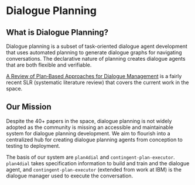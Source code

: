 # Dialogue Planning

## What is Dialogue Planning?
Dialogue planning is a subset of task-oriented dialogue agent development that uses automated planning to generate dialogue graphs for navigating conversations. The declarative nature of planning creates dialogue agents that are both flexible and verifiable.

[A Review of Plan‑Based Approaches for Dialogue Management](https://link.springer.com/article/10.1007/s12559-022-09996-0#Bib1) is a fairly recent SLR (systematic literature review) that covers the current work in the space.

##  Our Mission
Despite the 40+ papers in the space, dialogue planning is not widely adopted as the community is missing an accessible and maintainable system for dialogue planning development. We aim to flourish into a centralized hub for creating dialogue planning agents from conception to testing to deployment.  

The basis of our system are `plan4dial` and `contingent-plan-executor`. `plan4dial` takes specification information to build and train and the dialogue agent, and `contingent-plan-executor` (extended from work at IBM) is the dialogue manager used to execute the conversation.

